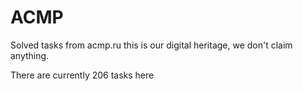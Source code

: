 # ACMP

Solved tasks from acmp.ru this is our digital heritage, we don't claim anything.

There are currently 206 tasks here
